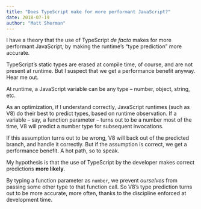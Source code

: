 ```yaml
---
title: "Does TypeScript make for more performant JavaScript?"
date: 2018-07-19
author: "Matt Sherman"
---
```


I have a theory that the use of TypeScript _de facto_ makes for more performant JavaScript, by making the runtime’s “type prediction” more accurate.

TypeScript’s static types are erased at compile time, of course, and are not present at runtime. But I suspect that we get a performance benefit anyway. Hear me out.

At runtime, a JavaScript variable can be any type – number, object, string, etc. 

As an optimization, if I understand correctly, JavaScript runtimes (such as V8) do their best to predict types, based on runtime observation. If a variable – say, a function parameter – turns out to be a number most of the time, V8 will predict a number type for subsequent invocations.

If this assumption turns out to be wrong, V8 will back out of the predicted branch, and handle it correctly. But if the assumption is correct, we get a performance benefit. A hot path, so to speak.

My hypothesis is that the use of TypeScript by the developer makes correct predictions **more likely**.

By typing a function parameter as `number`, we prevent _ourselves_ from passing some other type to that function call. So V8’s type prediction turns out to be more accurate, more often, thanks to the discipline enforced at development time.
